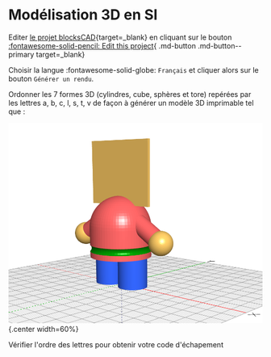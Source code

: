 # Modélisation 3D en SI

Editer [le projet blocksCAD](https://www.blockscad3d.com/community/projects/1537228){target=_blank} en cliquant sur le bouton [:fontawesome-solid-pencil: Edit this project](https://www.blockscad3d.com/editor?project=1537228){ .md-button .md-button--primary target=_blank}

Choisir la langue :fontawesome-solid-globe: `Français` et cliquer alors sur le bouton `Générer un rendu`.

Ordonner les 7 formes 3D (cylindres, cube, sphères et tore) repérées par les lettres a, b, c, l, s, t, v de façon à générer un modèle 3D imprimable tel que :

![microbot_3D](images/microbot_3D.png){.center width=60%}


Vérifier l'ordre des lettres pour obtenir votre code d'échapement